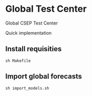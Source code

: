 # Global Test Center

Global CSEP Test Center




Quick implementation
## Install requisities

```
sh Makefile
```

## Import global forecasts

```
sh import_models.sh
```
